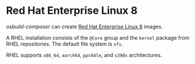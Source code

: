 # Red Hat Enterprise Linux 8

*osbuild-composer* can create [Red Hat Enterprise Linux 8][rhel] images.

A RHEL installation consists of the `@Core` group and the `kernel` package from
RHEL repositories. The default file system is `xfs`.

RHEL supports `x86_64`, `aarch64`, `ppc64le`, and `s390x` architectures.

[rhel]: https://access.redhat.com/products/red-hat-enterprise-linux
